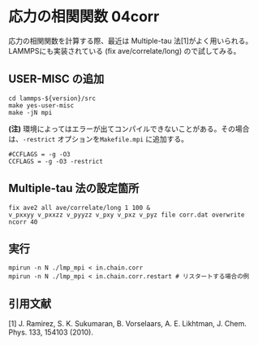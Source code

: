# 応力の相関関数 04corr

応力の相関関数を計算する際、最近は Multiple-tau 法[1]がよく用いられる。LAMMPSにも実装されている (fix ave/correlate/long) ので試してみる。

## USER-MISC の追加
```
cd lammps-${version}/src
make yes-user-misc
make -jN mpi
```
**(注)** 環境によってはエラーが出てコンパイルできないことがある。その場合は、`-restrict` オプションを`Makefile.mpi` に追加する。 
```
#CCFLAGS = -g -O3
CCFLAGS = -g -O3 -restrict
```

## Multiple-tau 法の設定箇所
```
fix ave2 all ave/correlate/long 1 100 &
v_pxxyy v_pxxzz v_pyyzz v_pxy v_pxz v_pyz file corr.dat overwrite ncorr 40
```

## 実行
```
mpirun -n N ./lmp_mpi < in.chain.corr
mpirun -n N ./lmp_mpi < in.chain.corr.restart # リスタートする場合の例
```

## 引用文献
[1] J. Ramirez, S. K. Sukumaran, B. Vorselaars, A. E. Likhtman, J. Chem. Phys. 133, 154103 (2010).